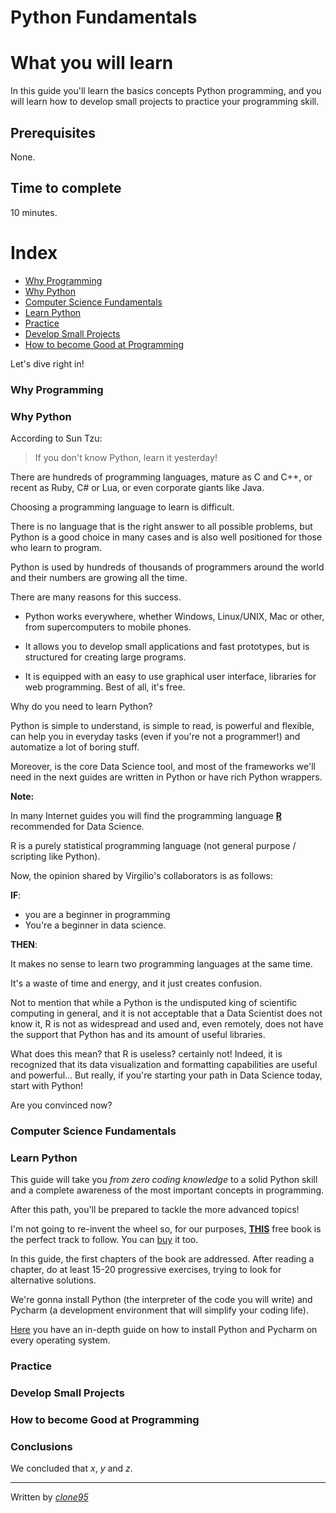 # Python Fundamentals

# What you will learn 
In this guide you'll learn the basics concepts Python programming, and you will learn how to develop small projects to practice your programming skill.

## Prerequisites
None.

## Time to complete
10 minutes.

# Index
- [Why Programming](#Why-Programming)
- [Why Python](#Why-Python)
- [Computer Science Fundamentals](#Computer-Science-Fundamentals)
- [Learn Python](#Learn-Python)
- [Practice](#Practice)
- [Develop Small Projects](#Develop-Small-Projects)
- [How to become Good at Programming](#How-to-become-Good-at-Programming)


Let's dive right in!
 
### Why Programming
### Why Python

According to Sun Tzu:
> If you don't know Python, learn it yesterday!

There are hundreds of programming languages, mature as C and C++, or recent as Ruby, C# or Lua, or even corporate giants like Java. 

Choosing a programming language to learn is difficult. 

There is no language that is the right answer to all possible problems, but Python is a good choice in many cases and is also 
well positioned for those who learn to program. 

Python is used by hundreds of thousands of programmers around the 
world and their numbers are growing all the time.

There are many reasons for this success.

- Python works everywhere, whether Windows, Linux/UNIX, Mac or other, from supercomputers to mobile phones. 

- It allows you to develop small applications and fast prototypes, but is structured for creating large programs.

- It is equipped with an easy to use graphical user interface, libraries for web programming. Best of all, it's free.

Why do you need to learn Python? 

Python is simple to understand, is simple to read, is powerful and flexible, can help you in everyday tasks 
(even if you're not a programmer!) and automatize a lot of boring stuff.

Moreover, is the core Data Science tool, and most of the frameworks we'll need in the next guides
are written in Python or have rich Python wrappers.

**Note:** 

In many Internet guides you will find the programming language [**R**](https://www.r-project.org/) recommended for Data Science.

R is a purely statistical programming language (not general purpose / scripting like Python).

Now, the opinion shared by Virgilio's collaborators is as follows:

**IF**:

- you are a beginner in programming
- You're a beginner in data science.

**THEN**:

It makes no sense to learn two programming languages at the same time. 

It's a waste of time and energy, and it just creates confusion. 

Not to mention that while a Python is the undisputed king of scientific computing in general, and it is not acceptable that a Data Scientist does not know it, R is not as widespread and used and, even remotely, does not have the support that Python has and its amount of useful libraries.

What does this mean? that R is useless? certainly not! Indeed, it is recognized that its data visualization and formatting capabilities are useful and powerful... But really, if you're starting your path in Data Science today, start with Python!

Are you convinced now?

### Computer Science Fundamentals
### Learn Python



This guide will take you _from zero coding knowledge_ to a solid Python skill and a complete awareness of the most important concepts in programming. 

After this path, you'll be prepared to tackle the more advanced topics! 

I'm not going to re-invent the wheel so, for our purposes, [**THIS**](https://automatetheboringstuff.com/) free book is the perfect track to follow. You can [buy](https://nostarch.com/automatestuff) it too.

In this guide, the first chapters of the book are addressed. After reading a chapter, do at least 15-20 progressive exercises, trying to look for alternative solutions.

We're gonna install Python (the interpreter of the code you will write) and Pycharm (a development environment that will simplify your coding life).

[Here](http://keyseronline.net/TGC/PythonInstallInstructions.pdf) you have an in-depth guide on how to install Python and Pycharm on every operating system.


### Practice
### Develop Small Projects
### How to become Good at Programming

### Conclusions
We concluded that _x_, _y_ and _z_.

----
Written by [_clone95_](https://github.com/clone95)
